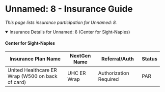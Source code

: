 # Unnamed: 8 - Insurance Guide

*This page lists insurance participation for Unnamed: 8.*

<details open><summary>Insurance Details for Unnamed: 8 (Center for Sight-Naples)</summary>

#### Center for Sight-Naples

| Insurance Plan Name | NextGen Name | Referral/Auth | Status |
|--------------------|-------------|--------------|--------|
| United Healthcare ER Wrap (W500 on back of card) | UHC ER Wrap | Authorization Required | PAR |

</details>

